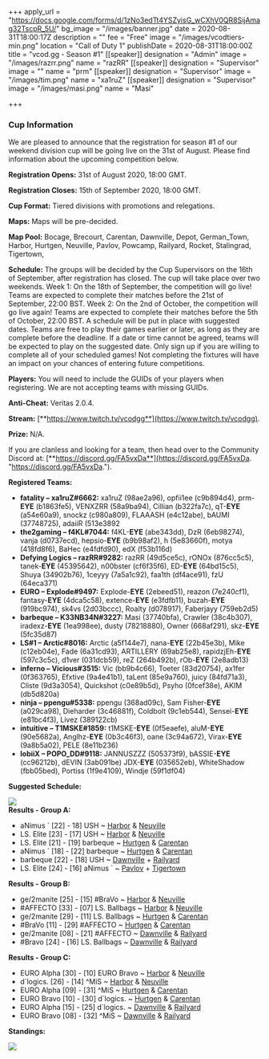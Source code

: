 +++
apply_url = "https://docs.google.com/forms/d/1zNo3edTt4YSZyisG_wCXhV0QR8SijAmag32TscpR_5U/"
bg_image = "/images/banner.jpg"
date = 2020-08-31T18:00:17Z
description = ""
fee = "Free"
image = "/images/vcodtiers-min.png"
location = "Call of Duty 1"
publishDate = 2020-08-31T18:00:00Z
title = "vcod.gg - Season #1"
[[speaker]]
designation = "Admin"
image = "/images/razrr.png"
name = "razRR"
[[speaker]]
designation = "Supervisor"
image = ""
name = "prm"
[[speaker]]
designation = "Supervisor"
image = "/images/tim.png"
name = "xa1ruZ"
[[speaker]]
designation = "Supervisor"
image = "/images/masi.png"
name = "Masi"

+++
### **Cup Information**

We are pleased to announce that the registration for season #1 of our weekend division cup will be going live on the 31st of August. Please find information about the upcoming competition below.

**Registration Opens:** 31st of August 2020, 18:00 GMT.

**Registration Closes:** 15th of September 2020, 18:00 GMT.

**Cup Format:** Tiered divisions with promotions and relegations.

**Maps:** Maps will be pre-decided.

**Map Pool:** Bocage, Brecourt, Carentan, Dawnville, Depot, German_Town, Harbor, Hurtgen, Neuville, Pavlov, Powcamp, Railyard, Rocket, Stalingrad, Tigertown,

**Schedule:** The groups will be decided by the Cup Supervisors on the 16th of September, after registration has closed. The cup will take place over two weekends. Week 1: On the 18th of September, the competition will go live! Teams are expected to complete their matches before the 21st of September, 22:00 BST. Week 2: On the 2nd of October, the competition will go live again! Teams are expected to complete their matches before the 5th of October, 22:00 BST. A schedule will be put in place with suggested dates. Teams are free to play their games earlier or later, as long as they are complete before the deadline. If a date or time cannot be agreed, teams will be expected to play on the suggested date. Only sign up if you are willing to complete all of your scheduled games! Not completing the fixtures will have an impact on your chances of entering future competitions.

**Players:** You will need to include the GUIDs of your players when registering. We are not accepting teams with missing GUIDs.

**Anti-Cheat:** Veritas 2.0.4.

**Stream:** [**https://www.twitch.tv/vcodgg**](https://www.twitch.tv/vcodgg).

**Prize:** N/A.

If you are clanless and looking for a team, then head over to the Community Discord at: [**https://discord.gg/FA5vxDa**](https://discord.gg/FA5vxDa. "https://discord.gg/FA5vxDa.").

**Registered Teams:**

* **fatality – xa1ruZ#6662:** xa1ruZ (98ae2a96), opfii1ee (c9b894d4), prm-**EYE** (b1863fe5), VENXZRR (58a9ba94), Cillian (b322fa7c), qT-**EYE** (a54e60a9), snockz (c980a809), FLAAASH (e4c12abe), bAUMI (37748725), adaiiR (513e3892
* **the2gaming – f4KL#7044:** f4KL-**EYE** (abe343dd), DzR (6eb98274), vanja (d0737ecd), hepsio-**EYE** (b9b98af2), h (5e83660f), motya (418fd8f6), BaHec (e4fdfd90), edX (f53b116d)
* **Defying Logics – razRR#9282:** razRR (49d5ce5c), rONOx (876cc5c5), tanek-**EYE** (45395642), n00bster (cf6f35f6), ED-**EYE** (64bd15c5), Shuya (34902b76), 1ceyyy (7a5a1c92), faa1th (df4ace91), fzU (64eca371)
* **EURO – Explode#9497:** Explode-**EYE** (2ebeed51), reazon (7e240cf1), fantasy-**EYE** (4dca5c58), extence-**EYE** (e3fdfb11), buzah-**EYE** (919bc974), sk4vs (2d03bccc), Roalty (d078917), Faberjayy (759eb2d5)
* **barbeque – K33NB34N#3227:** Masi (37740bfa), Crawler (38c4b307), iradexz-**EYE** (1ea998ee), dusty (78218880), Owner (668af291), skz-**EYE** (5fc35d87)
* **LS#1 – Arctic#8016:** Arctic (a5f144e7), nana-**EYE** (22b45e3b), Mike (c12eb04e), Fade (6a31cd93), ARTILLERY (69ab25e8), rapidzjEh-**EYE** (597c3c5c), d1ver (031dcb59), reZ (264b492b), rOb-**EYE** (2e8adb13)
* **inferno – Vicious#3515:** Vic (bb9b4c66), Toeter (83d20754), ax1fer (0f363765), Efxtive (9a4e41b1), taLent (85e9a760), juicy (84fd71a3), Cliste (9d3a3054), Quickshot (c0e89b5d), Psyho (0fcef38e), AKIM (db5d820a)
* **ninja – ppengu#5338:** ppengu (368ad09c), Sam Fisher-**EYE** (a029ca98), Dieharder (3c46881f), Coldbolt (9c1eb544), Sensei-**EYE** (e81bc4f3), Livez (389122cb)
* **intuitive – T1MSKE#1859:** t1MSKE-**EYE** (0f5eaefe), aluM-**EYE** (90e5682a), Anglhz-**EYE** (0b3c46f3), oane (3c94a672), Virax-**EYE** (9a8b5a02), PELE (8e11b236)
* **lobiiX – POPO_DD#9118:** JANNUSZZZ (505373f9), bASSIE-**EYE** (cc96212b), dEVIN (3ab091be) JDX-**EYE** (035652eb), WhiteShadow (fbb05bed), Portiss (1f9e4109), Windje (59f1df04)

**Suggested Schedule:**

![](/images/s1sched.PNG)  
**Results - Group A:**

* aNimus \` \[22\] - 18\] USH \~ [Harbor](https://i.imgur.com/AHk50rx.png) & [Neuville](https://i.imgur.com/VJQ2W0v.jpg)
* LS. Elite \[23\] - \[17\] USH \~ [Harbor](https://i.imgur.com/uNEfhd9.png) & [Neuville](https://i.imgur.com/lf2zg0Z.png)
* LS. Elite \[21\] - \[19\] barbeque \~ [Hurtgen](https://i.imgur.com/0fhiOXS.png) & [Carentan](https://i.imgur.com/YaPE0fy.png)
* aNimus \` \[18\] - \[22\] barbeque \~ [Hurtgen](https://i.imgur.com/EFFxL6d.jpg) & [Carentan](https://i.imgur.com/VtN3QKM.jpg)
* barbeque \[22\] - \[18\] USH \~ [Dawnville](https://i.imgur.com/cRX1gXO.jpg) + [Railyard](https://i.imgur.com/MvCzE9k.jpg)
* LS. Elite \[24\] - \[16\] aNimus \` \~ [Pavlov](https://i.imgur.com/ZbzhF4K.jpg) + [Tigertown](https://i.imgur.com/sf1lIbp.jpg)

**Results - Group B:**

* ge/2manite \[25\] - \[15\] #BraVo \~ [Harbor](https://i.imgur.com/v6JGtz7.jpg) & [Neuville](https://i.imgur.com/eIixRHL.jpg)
* #AFFECTO \[33\] - \[07\] LS. Ballbags \~ [Harbor](https://i.imgur.com/pPRvIDJ.jpg) & [Neuville](https://i.imgur.com/TwTE3ld.jpg)
* ge/2manite \[29\] - \[11\] LS. Ballbags \~ [Hurtgen](https://i.imgur.com/gRjjxYy.jpg) & [Carentan](https://i.imgur.com/rtjYmNe.jpg)
* #BraVo \[11\] - \[29\] #AFFECTO \~ [Hurtgen](https://i.imgur.com/XOZVIGZ.jpg) & [Carentan](https://i.imgur.com/8tWdIHh.jpg)
* ge/2manite \[08\] - \[21\] #AFFECTO \~ [Dawnville](https://i.imgur.com/fxfDeQb.jpg) & [Railyard](https://i.imgur.com/XB4xoSW.jpg)
* #Bravo \[24\] - \[16\] LS. Ballbags \~ [Dawnville](https://i.imgur.com/Tk7OiV3.jpg) & [Railyard](https://i.imgur.com/LEpiCts.jpg)

**Results - Group C:**

* EURO Alpha \[30\] - \[10\] EURO Bravo \~ [Harbor](https://i.imgur.com/WdkGSRa.jpg) & [Neuville](https://i.imgur.com/o8gUNEX.jpg)
* d\`logics. \[26\] - \[14\] ^MiS \~ [Harbor](https://i.imgur.com/itviaMj.jpg) & [Neuville](https://i.imgur.com/m49eFIw.jpg)
* EURO Alpha \[09\] - \[31\] ^MiS \~ [Hurtgen](https://i.imgur.com/ThCJe6e.jpg) & [Carentan](https://i.imgur.com/ViGoCzu.jpg)
* EURO Bravo \[10\] - \[30\] d\`logics. \~ [Hurtgen](https://i.imgur.com/MhmopH0.jpg) & [Carentan](https://i.imgur.com/26IyOmC.jpg)
* EURO Alpha \[15\] - \[25\] d\`logics. \~ [Dawnville](https://i.imgur.com/egy4fIw.jpg) & [Railyard](https://i.imgur.com/ll5mrXL.jpg)
* EURO Bravo \[08\] - \[32\] ^MiS \~ [Dawnville](https://i.imgur.com/WXUhSrA.jpg) & [Railyard](https://i.imgur.com/NN0LbRH.jpg)

**Standings:**

![](/images/s1dia.PNG)